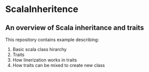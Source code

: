 # ScalaInheritence
An overview of Scala inheritance and traits
-----------------------------------------------

This repository contains example describing:
1. Basic scala class hirarchy
2. Traits
3. How linerization works in traits
4. How traits can be mixed to create new class
